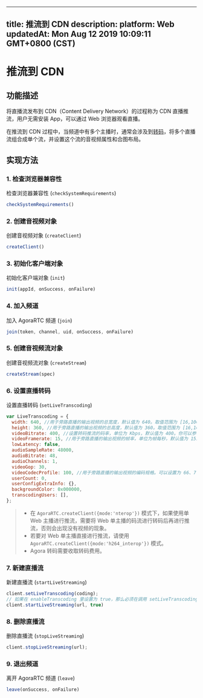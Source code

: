 
---
title: 推流到 CDN
description: 
platform: Web
updatedAt: Mon Aug 12 2019 10:09:11 GMT+0800 (CST)
---
# 推流到 CDN
## 功能描述

将直播流发布到 CDN（Content Delivery Network）的过程称为 CDN 直播推流，用户无需安装 App，可以通过 Web 浏览器观看直播。

在推流到 CDN 过程中，当频道中有多个主播时，通常会涉及到[转码](https://docs.agora.io/cn/Agora%20Platform/terms?platform=All%20Platforms#转码)，将多个直播流组合成单个流，并设置这个流的音视频属性和合图布局。



## 实现方法

### 1. 检查浏览器兼容性

检查浏览器兼容性 \(`checkSystemRequirements`\)

```javascript
checkSystemRequirements()
```

### 2. 创建音视频对象

创建音视频对象 \(`createClient`\)

```javascript
createClient()
```

### 3. 初始化客户端对象

初始化客户端对象 \(`init`\)

```javascript
init(appId, onSuccess, onFailure)
```

### 4. 加入频道

加入 AgoraRTC 频道 \(`join`\)

```javascript
join(token, channel, uid, onSuccess, onFailure)
```

### 5. 创建音视频流对象

创建音视频流对象 \(`createStream`\)

```javascript
createStream(spec)
```

### 6. 设置直播转码

设置直播转码 \(`setLiveTranscoding`\)

```javascript
var LiveTranscoding = {
  width: 640, //用于旁路直播的输出视频的总宽度，默认值为 640。取值范围为 [16,10000]。
  height: 360, //用于旁路直播的输出视频的总高度，默认值为 360。取值范围为 [16,10000]。
  videoBitrate: 400, //设置转码推流的码率，单位为 Kbps，默认值为 400。你可以参考视频分辨率表格进行设置。如果设置的码率超出合理范围，Agora 服务器会在合理区间内自动调整码率值。
  videoFramerate: 15, //用于旁路直播的输出视频的帧率，单位为帧每秒，默认值为 15。取值范围为 [1,30]。服务器会将高于 30 的帧率设置改为 30。
  lowLatency: false,
  audioSampleRate: 48000,
  audioBitrate: 48,
  audioChannels: 1,
  videoGop: 30,
  videoCodecProfile: 100, //用于旁路直播的输出视频的编码规格。可以设置为 66、77 或 100。如果设置其他值，Agora 会统一设为默认值 100。
  userCount: 0,
  userConfigExtraInfo: {},
  backgroundColor: 0x000000,
  transcodingUsers: [],
};
```

> - 在 `AgoraRTC.createClient({mode:'nterop'})` 模式下，如果使用单 Web 主播进行推流，需要将 Web 单主播的码流进行转码后再进行推流，否则会出现没有视频的现象。
> - 若要对 Web 单主播直接进行推流，请使用 `AgoraRTC.createClient({mode:'h264_interop'})` 模式。
> - Agora 转码需要收取转码费用。

### 7. 新建直播流

新建直播流 \(`startLiveStreaming`\)

```javascript
client.setLiveTranscoding(coding);
// 如果在 enableTranscoding 里设置为 true，那么必须在调用 setLiveTranscoding 之后再调用 startLiveStreaming。
client.startLiveStreaming(url, true)
```

### 8. 删除直播流

删除直播流 \(`stopLiveStreaming`\)

```javascript
client.stopLiveStreaming(url);
```

### 9. 退出频道

离开 AgoraRTC 频道 \(`leave`\)

```javascript
leave(onSuccess, onFailure)
```
